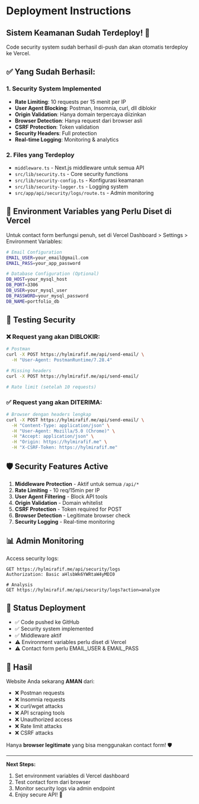 # Deployment Instructions

## Sistem Keamanan Sudah Terdeploy! 🚀

Code security system sudah berhasil di-push dan akan otomatis terdeploy ke Vercel.

## ✅ Yang Sudah Berhasil:

### 1. Security System Implemented
- **Rate Limiting**: 10 requests per 15 menit per IP
- **User Agent Blocking**: Postman, Insomnia, curl, dll diblokir
- **Origin Validation**: Hanya domain terpercaya diizinkan  
- **Browser Detection**: Hanya request dari browser asli
- **CSRF Protection**: Token validation
- **Security Headers**: Full protection
- **Real-time Logging**: Monitoring & analytics

### 2. Files yang Terdeploy
- `middleware.ts` - Next.js middleware untuk semua API
- `src/lib/security.ts` - Core security functions
- `src/lib/security-config.ts` - Konfigurasi keamanan
- `src/lib/security-logger.ts` - Logging system
- `src/app/api/security/logs/route.ts` - Admin monitoring

## 🔧 Environment Variables yang Perlu Diset di Vercel

Untuk contact form berfungsi penuh, set di Vercel Dashboard > Settings > Environment Variables:

```bash
# Email Configuration
EMAIL_USER=your_email@gmail.com
EMAIL_PASS=your_app_password

# Database Configuration (Optional)
DB_HOST=your_mysql_host
DB_PORT=3306
DB_USER=your_mysql_user  
DB_PASSWORD=your_mysql_password
DB_NAME=portfolio_db
```

## 🎯 Testing Security

### ❌ Request yang akan DIBLOKIR:
```bash
# Postman
curl -X POST https://hylmirafif.me/api/send-email/ \
  -H "User-Agent: PostmanRuntime/7.28.4"

# Missing headers
curl -X POST https://hylmirafif.me/api/send-email/

# Rate limit (setelah 10 requests)
```

### ✅ Request yang akan DITERIMA:
```bash
# Browser dengan headers lengkap
curl -X POST https://hylmirafif.me/api/send-email/ \
  -H "Content-Type: application/json" \
  -H "User-Agent: Mozilla/5.0 (Chrome)" \
  -H "Accept: application/json" \
  -H "Origin: https://hylmirafif.me" \
  -H "X-CSRF-Token: https://hylmirafif.me"
```

## 🛡️ Security Features Active

1. **Middleware Protection** - Aktif untuk semua `/api/*`
2. **Rate Limiting** - 10 req/15min per IP
3. **User Agent Filtering** - Block API tools
4. **Origin Validation** - Domain whitelist
5. **CSRF Protection** - Token required for POST
6. **Browser Detection** - Legitimate browser check
7. **Security Logging** - Real-time monitoring

## 📊 Admin Monitoring

Access security logs:
```
GET https://hylmirafif.me/api/security/logs
Authorization: Basic aHlsbWk6YWRtaW4yMDI0

# Analysis
GET https://hylmirafif.me/api/security/logs?action=analyze
```

## 🔄 Status Deployment

- ✅ Code pushed ke GitHub
- ✅ Security system implemented
- ✅ Middleware aktif
- ⚠️ Environment variables perlu diset di Vercel
- ⚠️ Contact form perlu EMAIL_USER & EMAIL_PASS

## 🎉 Hasil

Website Anda sekarang **AMAN** dari:
- ❌ Postman requests
- ❌ Insomnia requests  
- ❌ curl/wget attacks
- ❌ API scraping tools
- ❌ Unauthorized access
- ❌ Rate limit attacks
- ❌ CSRF attacks

Hanya **browser legitimate** yang bisa menggunakan contact form! 🛡️

---

**Next Steps:**
1. Set environment variables di Vercel dashboard
2. Test contact form dari browser
3. Monitor security logs via admin endpoint
4. Enjoy secure API! 🚀

